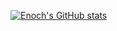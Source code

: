 [![Enoch's GitHub stats](https://github-readme-stats.vercel.app/api?username=enochkan&show_icons=true&theme=codeSTACKr)](https://github.com/anuraghazra/github-readme-stats)
